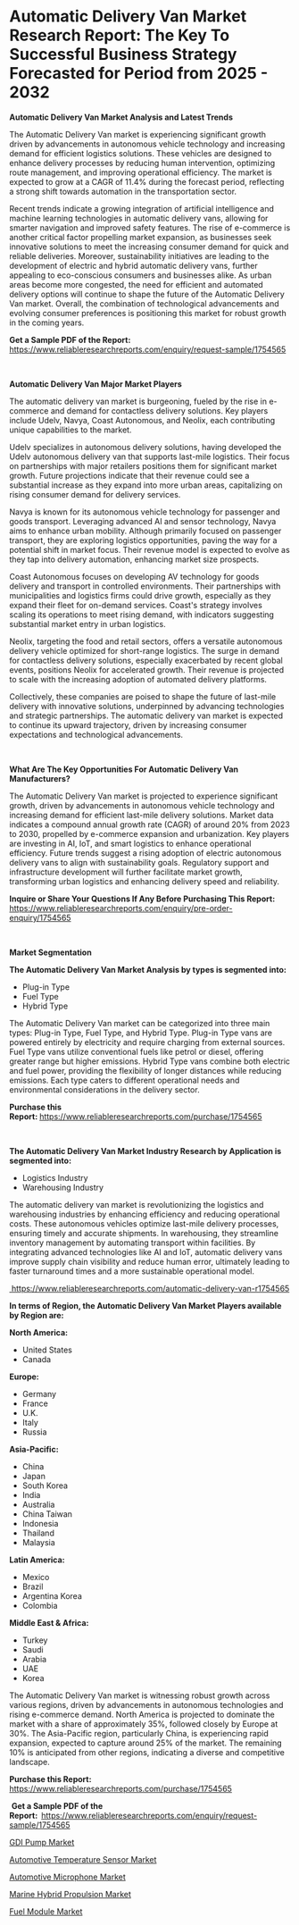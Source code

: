 <p><h1>Automatic Delivery Van Market Research Report: The Key To Successful Business Strategy Forecasted for Period from 2025 - 2032</h1></p><p><strong>Automatic Delivery Van Market Analysis and Latest Trends</strong></p>
<p><p>The Automatic Delivery Van market is experiencing significant growth driven by advancements in autonomous vehicle technology and increasing demand for efficient logistics solutions. These vehicles are designed to enhance delivery processes by reducing human intervention, optimizing route management, and improving operational efficiency. The market is expected to grow at a CAGR of 11.4% during the forecast period, reflecting a strong shift towards automation in the transportation sector.</p><p>Recent trends indicate a growing integration of artificial intelligence and machine learning technologies in automatic delivery vans, allowing for smarter navigation and improved safety features. The rise of e-commerce is another critical factor propelling market expansion, as businesses seek innovative solutions to meet the increasing consumer demand for quick and reliable deliveries. Moreover, sustainability initiatives are leading to the development of electric and hybrid automatic delivery vans, further appealing to eco-conscious consumers and businesses alike. As urban areas become more congested, the need for efficient and automated delivery options will continue to shape the future of the Automatic Delivery Van market. Overall, the combination of technological advancements and evolving consumer preferences is positioning this market for robust growth in the coming years.</p></p>
<p><strong>Get a Sample PDF of the Report:&nbsp;</strong> <a href="https://www.reliableresearchreports.com/enquiry/request-sample/1754565?utm_campaign=16&utm_medium=2&utm_source=Github&utm_content=ia&utm_term=30032025&utm_id=automatic-delivery-van">https://www.reliableresearchreports.com/enquiry/request-sample/1754565</a></p>
<p>&nbsp;</p>
<p><strong>Automatic Delivery Van Major Market Players</strong></p>
<p><p>The automatic delivery van market is burgeoning, fueled by the rise in e-commerce and demand for contactless delivery solutions. Key players include Udelv, Navya, Coast Autonomous, and Neolix, each contributing unique capabilities to the market.</p><p>Udelv specializes in autonomous delivery solutions, having developed the Udelv autonomous delivery van that supports last-mile logistics. Their focus on partnerships with major retailers positions them for significant market growth. Future projections indicate that their revenue could see a substantial increase as they expand into more urban areas, capitalizing on rising consumer demand for delivery services.</p><p>Navya is known for its autonomous vehicle technology for passenger and goods transport. Leveraging advanced AI and sensor technology, Navya aims to enhance urban mobility. Although primarily focused on passenger transport, they are exploring logistics opportunities, paving the way for a potential shift in market focus. Their revenue model is expected to evolve as they tap into delivery automation, enhancing market size prospects.</p><p>Coast Autonomous focuses on developing AV technology for goods delivery and transport in controlled environments. Their partnerships with municipalities and logistics firms could drive growth, especially as they expand their fleet for on-demand services. Coast's strategy involves scaling its operations to meet rising demand, with indicators suggesting substantial market entry in urban logistics.</p><p>Neolix, targeting the food and retail sectors, offers a versatile autonomous delivery vehicle optimized for short-range logistics. The surge in demand for contactless delivery solutions, especially exacerbated by recent global events, positions Neolix for accelerated growth. Their revenue is projected to scale with the increasing adoption of automated delivery platforms.</p><p>Collectively, these companies are poised to shape the future of last-mile delivery with innovative solutions, underpinned by advancing technologies and strategic partnerships. The automatic delivery van market is expected to continue its upward trajectory, driven by increasing consumer expectations and technological advancements.</p></p>
<p>&nbsp;</p>
<p><strong>What Are The Key Opportunities For Automatic Delivery Van Manufacturers?</strong></p>
<p><p>The Automatic Delivery Van market is projected to experience significant growth, driven by advancements in autonomous vehicle technology and increasing demand for efficient last-mile delivery solutions. Market data indicates a compound annual growth rate (CAGR) of around 20% from 2023 to 2030, propelled by e-commerce expansion and urbanization. Key players are investing in AI, IoT, and smart logistics to enhance operational efficiency. Future trends suggest a rising adoption of electric autonomous delivery vans to align with sustainability goals. Regulatory support and infrastructure development will further facilitate market growth, transforming urban logistics and enhancing delivery speed and reliability.</p></p>
<p><strong>Inquire or Share Your Questions If Any Before Purchasing This Report:</strong> <a href="https://www.reliableresearchreports.com/enquiry/pre-order-enquiry/1754565?utm_campaign=16&utm_medium=2&utm_source=Github&utm_content=ia&utm_term=30032025&utm_id=automatic-delivery-van">https://www.reliableresearchreports.com/enquiry/pre-order-enquiry/1754565</a></p>
<p>&nbsp;</p>
<p><strong>Market Segmentation</strong></p>
<p><strong>The Automatic Delivery Van Market Analysis by types is segmented into:</strong></p>
<p><ul><li>Plug-in Type</li><li>Fuel Type</li><li>Hybrid Type</li></ul></p>
<p><p>The Automatic Delivery Van market can be categorized into three main types: Plug-in Type, Fuel Type, and Hybrid Type. Plug-in Type vans are powered entirely by electricity and require charging from external sources. Fuel Type vans utilize conventional fuels like petrol or diesel, offering greater range but higher emissions. Hybrid Type vans combine both electric and fuel power, providing the flexibility of longer distances while reducing emissions. Each type caters to different operational needs and environmental considerations in the delivery sector.</p></p>
<p><strong>Purchase this Report:&nbsp;</strong><a href="https://www.reliableresearchreports.com/purchase/1754565?utm_campaign=16&utm_medium=2&utm_source=Github&utm_content=ia&utm_term=30032025&utm_id=automatic-delivery-van">https://www.reliableresearchreports.com/purchase/1754565</a></p>
<p>&nbsp;</p>
<p><strong>The Automatic Delivery Van Market Industry Research by Application is segmented into:</strong></p>
<p><ul><li>Logistics Industry</li><li>Warehousing Industry</li></ul></p>
<p><p>The automatic delivery van market is revolutionizing the logistics and warehousing industries by enhancing efficiency and reducing operational costs. These autonomous vehicles optimize last-mile delivery processes, ensuring timely and accurate shipments. In warehousing, they streamline inventory management by automating transport within facilities. By integrating advanced technologies like AI and IoT, automatic delivery vans improve supply chain visibility and reduce human error, ultimately leading to faster turnaround times and a more sustainable operational model.</p></p>
<p><a href="https://www.reliableresearchreports.com/automatic-delivery-van-r1754565?utm_campaign=16&utm_medium=2&utm_source=Github&utm_content=ia&utm_term=30032025&utm_id=automatic-delivery-van">&nbsp;https://www.reliableresearchreports.com/automatic-delivery-van-r1754565</a></p>
<p><strong>In terms of Region, the Automatic Delivery Van Market Players available by Region are:</strong></p>
<p>
    <p> <strong> North America: </strong>
        <ul>
            <li>United States</li>
            <li>Canada</li>
        </ul>
        </p> 
    <p> <strong> Europe: </strong>
        <ul>
            <li>Germany</li>
            <li>France</li>
            <li>U.K.</li>
            <li>Italy</li>
            <li>Russia</li>
        </ul>
        </p> 
    <p> <strong> Asia-Pacific: </strong>
        <ul>
            <li>China</li>
            <li>Japan</li>
            <li>South Korea</li>
            <li>India</li>
            <li>Australia</li>
            <li>China Taiwan</li>
            <li>Indonesia</li>
            <li>Thailand</li>
            <li>Malaysia</li>
        </ul>
        </p> 
    <p> <strong> Latin America: </strong>
        <ul>
            <li>Mexico</li>
            <li>Brazil</li>
            <li>Argentina Korea</li>
            <li>Colombia</li>
        </ul>
        </p> 
    <p> <strong> Middle East & Africa: </strong>
        <ul>
            <li>Turkey</li>
            <li>Saudi</li>
            <li>Arabia</li>
            <li>UAE</li>
            <li>Korea</li>
        </ul>
    </p>
    </p>
<p><p>The Automatic Delivery Van market is witnessing robust growth across various regions, driven by advancements in autonomous technologies and rising e-commerce demand. North America is projected to dominate the market with a share of approximately 35%, followed closely by Europe at 30%. The Asia-Pacific region, particularly China, is experiencing rapid expansion, expected to capture around 25% of the market. The remaining 10% is anticipated from other regions, indicating a diverse and competitive landscape.</p></p>
<p><strong>Purchase this Report: </strong><a href="https://www.reliableresearchreports.com/purchase/1754565?utm_campaign=16&utm_medium=2&utm_source=Github&utm_content=ia&utm_term=30032025&utm_id=automatic-delivery-van">https://www.reliableresearchreports.com/purchase/1754565</a></p>
<p>&nbsp;<strong>Get a Sample PDF of the Report:&nbsp;&nbsp;</strong><a href="https://www.reliableresearchreports.com/enquiry/request-sample/1754565?utm_campaign=16&utm_medium=2&utm_source=Github&utm_content=ia&utm_term=30032025&utm_id=automatic-delivery-van">https://www.reliableresearchreports.com/enquiry/request-sample/1754565</a></p>
<p><strong></strong></p>
<p><p><a href="https://github.com/cezilfinerv9/Market-Research-Report-List-1/blob/main/gdi-pump-market.md?utm_campaign=16&utm_medium=2&utm_source=Github&utm_content=ia&utm_term=30032025&utm_id=automatic-delivery-van">GDI Pump Market</a></p><p><a href="https://github.com/lelkohydesyj/Market-Research-Report-List-1/blob/main/automotive-temperature-sensor-market.md?utm_campaign=16&utm_medium=2&utm_source=Github&utm_content=ia&utm_term=30032025&utm_id=automatic-delivery-van">Automotive Temperature Sensor Market</a></p><p><a href="https://github.com/zineubgoldie/Market-Research-Report-List-1/blob/main/automotive-microphone-market.md?utm_campaign=16&utm_medium=2&utm_source=Github&utm_content=ia&utm_term=30032025&utm_id=automatic-delivery-van">Automotive Microphone Market</a></p><p><a href="https://github.com/thanenegenqa/Market-Research-Report-List-1/blob/main/marine-hybrid-propulsion-market.md?utm_campaign=16&utm_medium=2&utm_source=Github&utm_content=ia&utm_term=30032025&utm_id=automatic-delivery-van">Marine Hybrid Propulsion Market</a></p><p><a href="https://github.com/syskamazucqa/Market-Research-Report-List-1/blob/main/fuel-module-market.md?utm_campaign=16&utm_medium=2&utm_source=Github&utm_content=ia&utm_term=30032025&utm_id=automatic-delivery-van">Fuel Module Market</a></p></p>
